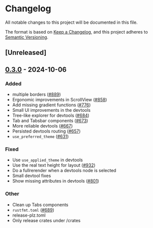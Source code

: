 # Changelog

All notable changes to this project will be documented in this file.

The format is based on [Keep a Changelog](https://keepachangelog.com/en/1.0.0/),
and this project adheres to [Semantic Versioning](https://semver.org/spec/v2.0.0.html).

## [Unreleased]

## [0.3.0](https://github.com/marc2332/freya/compare/freya-devtools-v0.2.1...freya-devtools-v0.3.0) - 2024-10-06

### Added

- multiple borders ([#889](https://github.com/marc2332/freya/pull/889))
- Ergonomic improvements in ScrollView ([#858](https://github.com/marc2332/freya/pull/858))
- Add missing gradient functions ([#776](https://github.com/marc2332/freya/pull/776))
- Small UI improvements in the devtools
- Tree-like explorer for devtools ([#684](https://github.com/marc2332/freya/pull/684))
- Tab and Tabsbar components ([#673](https://github.com/marc2332/freya/pull/673))
- More reliable devtools ([#667](https://github.com/marc2332/freya/pull/667))
- Persisted devtools routing ([#657](https://github.com/marc2332/freya/pull/657))
- `use_preferred_theme` ([#631](https://github.com/marc2332/freya/pull/631))

### Fixed

- Use `use_applied_theme` in devtools
- Use the real text height for layout ([#932](https://github.com/marc2332/freya/pull/932))
- Do a fullrerender when a devtools node is selected
- Small devtool fixes
- Show missing attributes in devtools ([#801](https://github.com/marc2332/freya/pull/801))

### Other

- Clean up Tabs components
- `rustfmt.toml` ([#689](https://github.com/marc2332/freya/pull/689))
- release-plz.toml
- Only release crates under /crates
